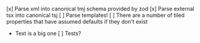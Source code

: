 

[x] Parse xml into canonical tmj schema provided by zod
[x] Parse external tsx into canonical tsj
[ ] Parse templates!
[ ] There are a number of tiled properties that have assumed defaults if they don't exist
  - Text is a big one
[ ] Tests?